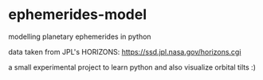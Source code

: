 # ephemerides-model
modelling planetary ephemerides in python

data taken from JPL's HORIZONS: https://ssd.jpl.nasa.gov/horizons.cgi

a small experimental project to learn python and also visualize orbital tilts :)
